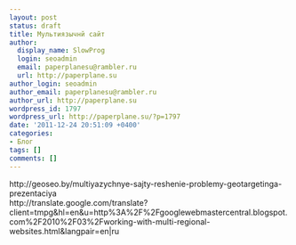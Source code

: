 ```yaml
---
layout: post
status: draft
title: Мультиязычнй сайт
author:
  display_name: SlowProg
  login: seoadmin
  email: paperplanesu@rambler.ru
  url: http://paperplane.su
author_login: seoadmin
author_email: paperplanesu@rambler.ru
author_url: http://paperplane.su
wordpress_id: 1797
wordpress_url: http://paperplane.su/?p=1797
date: '2011-12-24 20:51:09 +0400'
categories:
- Блог
tags: []
comments: []
---
```

<p>http:&#47;&#47;geoseo.by&#47;multiyazychnye-sajty-reshenie-problemy-geotargetinga-prezentaciya<br />
http:&#47;&#47;translate.google.com&#47;translate?client=tmpg&hl=en&u=http%3A%2F%2Fgooglewebmastercentral.blogspot.com%2F2010%2F03%2Fworking-with-multi-regional-websites.html&langpair=en|ru</p>
